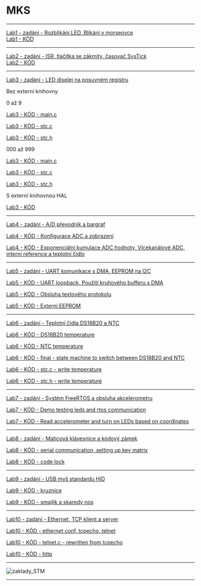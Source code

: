 # MKS
___

[Lab1 - zadání - Rozblikání LED, Blikání v morseovce ](https://github.com/KristynaPijackova/MKS/blob/main/Zadani/MKS_cv01.pdf)        
[Lab1 - KÓD](https://github.com/KristynaPijackova/MKS/blob/main/Lab1/Lab1/Src/main.c)
___

[Lab2 - zadání - ISR, tlačítka se zákmity, časovač SysTick](https://github.com/KristynaPijackova/MKS/blob/main/Zadani/MKS_cv02.pdf)     
[Lab2 - KÓD](https://github.com/KristynaPijackova/MKS/blob/main/Lab2/Src/main.c)
___

[Lab3 - zadání - LED displej na posuvném registru](https://github.com/KristynaPijackova/MKS/blob/main/Zadani/MKS_cv03.pdf)  

Bez externí knihovny

0 až 9

[Lab3 - KÓD - main.c](https://github.com/KristynaPijackova/MKS/blob/42c429b00eae968a2bf49cd4e8c475f02a1ec3fa/Lab3/Src/main.c)

[Lab3 - KÓD - stc.c](https://github.com/KristynaPijackova/MKS/blob/6fa2d8dabc4dc8e99e4b9c949904318774f6651d/Lab3/Src/stc.c)

[Lab3 - KÓD - stc.h](https://github.com/KristynaPijackova/MKS/blob/42c429b00eae968a2bf49cd4e8c475f02a1ec3fa/Lab3/Src/sct.h)

000 až 999

[Lab3 - KÓD - main.c](https://github.com/KristynaPijackova/MKS/blob/main/Lab2/Src/main.c)

[Lab3 - KÓD - stc.c](https://github.com/KristynaPijackova/MKS/blob/6fa2d8dabc4dc8e99e4b9c949904318774f6651d/Lab3/Src/stc.c)

[Lab3 - KÓD - stc.h](https://github.com/KristynaPijackova/MKS/blob/6fa2d8dabc4dc8e99e4b9c949904318774f6651d/Lab3/Src/sct.h)

S externí knihovnou HAL

[Lab3 - KÓD](https://github.com/KristynaPijackova/MKS/blob/main/Lab3_with_lib/Core/Src/main.c)
___

[Lab4 - zadání - A/D převodník a bargraf ](https://github.com/KristynaPijackova/MKS/blob/main/Zadani/MKS_cv04.pdf)    

[Lab4 - KÓD - Konfigurace ADC a zobrazení](https://github.com/KristynaPijackova/MKS/blob/4a6315745b04441d70fa616013d2575df6ab3022/Lab4/Core/Src/main.c)

[Lab4 - KÓD - Exponenciální kumulace ADC hodnoty, Vícekanálové ADC, interní reference a teplotní čidlo](https://github.com/KristynaPijackova/MKS/blob/main/Lab2/Src/main.c)
___

[Lab5 - zadání - UART komunikace s DMA, EEPROM na I2C](https://github.com/KristynaPijackova/MKS/blob/main/Zadani/MKS_cv05.pdf)       

[Lab5 - KÓD  - UART loopback, Použití kruhového bufferu s DMA](https://github.com/KristynaPijackova/MKS/blob/2a1f518a2dbcff9d8006db13cd58045717895b66/Lab5/Core/Src/main.c)

[Lab5 - KÓD - Obsluha textového protokolu](https://github.com/KristynaPijackova/MKS/blob/fb15ad651c29b7ab4ef59f03ecc4210dadd03c2f/Lab5/Core/Src/main.c)

[Lab5 - KÓD - Externí EEPROM](https://github.com/KristynaPijackova/MKS/blob/main/Lab2/Src/main.c)
___

[Lab6 - zadání - Teplotní čidla DS18B20 a NTC](https://github.com/KristynaPijackova/MKS/blob/main/Zadani/MKS_cv06.pdf) 

[Lab6 - KÓD -  DS18B20 temperature](https://github.com/KristynaPijackova/MKS/blob/ba80332a386112f42bc3b16980de71c9f84a25b6/Lab6/Core/Src/main.c)

[Lab6 - KÓD - NTC temperature](https://github.com/KristynaPijackova/MKS/blob/d80c3c70202c370057f44074edef70b23dedf5a6/Lab6/Core/Src/main.c)

[Lab6 - KÓD -  final - state machine to switch between DS18B20 and NTC](https://github.com/KristynaPijackova/MKS/blob/main/Lab6/Core/Src/main.c)

[Lab6 - KÓD - stc.c - write temperature](https://github.com/KristynaPijackova/MKS/blob/main/Lab6/Core/Src/stc.c)

[Lab6 - KÓD - stc.h - write temperature](https://github.com/KristynaPijackova/MKS/blob/main/Lab6/Core/Inc/sct.h)
___

[Lab7 - zadání - Systém FreeRTOS a obsluha akcelerometru](https://github.com/KristynaPijackova/MKS/blob/main/Zadani/MKS_cv07.pdf) 

[Lab7 - KÓD - Demo testing leds and rtos communication](https://github.com/KristynaPijackova/MKS/blob/3d0e36d444ed4a98aec82ac82da1c1ed5bb0c3de/Lab7/Core/Src/main.c)

[Lab7 - KÓD - Read accelerometer and turn on LEDs based on coordinates](https://github.com/KristynaPijackova/MKS/blob/main/Lab7/Core/Src/main.c)
___

[Lab8 - zadání - Maticová klávesnice a kódový zámek](https://github.com/KristynaPijackova/MKS/blob/main/Zadani/MKS_cv08.pdf)       

[Lab8 - KÓD -  serial communication, setting up key matrix](https://github.com/KristynaPijackova/MKS/blob/ae17d6db8c34d1f6ec59af1fd10e47bf6061dfe5/Lab8/Core/Src/main.c)

[Lab8 - KÓD - code lock](https://github.com/KristynaPijackova/MKS/blob/main/Lab8/Core/Src/main.c)
___

[Lab9 - zadání - USB myš standardu HID](https://github.com/KristynaPijackova/MKS/blob/main/Zadani/MKS_cv09.pdf) 

[Lab9 - KÓD - kruznice](https://github.com/KristynaPijackova/MKS/blob/3c9c680c224de3a0c166a089f3a0253ba64485cd/Lab9/Core/Src/main.c_)

[Lab9 - KÓD - smajlik a skaredy nos](https://github.com/KristynaPijackova/MKS/blob/main/Lab9/Core/Src/main.c)
___

[Lab10 - zadání - Ethernet, TCP klient a server](https://github.com/KristynaPijackova/MKS/blob/main/Zadani/MKS_cv10.pdf)   

[Lab10 - KÓD - ethernet conf, tcpecho, telnet](https://github.com/KristynaPijackova/MKS/blob/31094142d3c50e8ccdfcc3fe1ddd9d4574041282/Lab10/Core/Src/main.c)

[Lab10 - KÓD - telnet.c - rewritten from tcpecho](https://github.com/KristynaPijackova/MKS/blob/main/Lab10/Core/Src/telnet.c)

[Lab10 - KÓD - http](https://github.com/KristynaPijackova/MKS/blob/31094142d3c50e8ccdfcc3fe1ddd9d4574041282/Lab10/Core/Src/main.c)

___

![zaklady_STM](https://user-images.githubusercontent.com/49315845/144704959-013e303b-77f5-4c49-800a-0006b35e29df.png)

___
